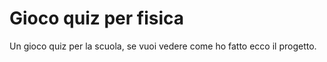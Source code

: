 # Gioco quiz per fisica
Un gioco quiz per la scuola, se vuoi vedere come ho fatto ecco il progetto.
